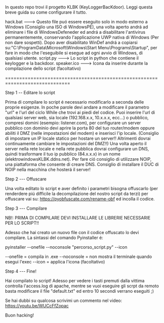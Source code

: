 In questo repo trovi il progetto KLBK (KeyLoggerBacKdoor). Leggi questa breve guida su come configurare il tutto.

hack.bat ---> Questo file puó essere eseguito solo in modo esterno a Windows (Consiglio una ISO di WindowsPE), una volta aperto andrá ad eliminare i file di WindowsDefeneder ed andrá a disabilitare l'antivirus permanentemente, conservando l'applicazione UWP nativa di Windows (Per non dare sospetti). Dopo aver disabilitato WinDef andrá a copiarsi su:"C:\ProgramData\Microsoft\Windows\Start Menu\Programs\Startup", per fare in modo che l'eseguibile si esegue ad ogni avvio di Windows, di qualsiasi utente.
script.py ---> Lo script in python che contiene il keylogger e la backdoor.
speaker.ico ---> Icona da inserire durante la compilazione dello script (facoltativo)

=============================================================================


Step 1 -- Editare lo script

Prima di compilare lo script é necessario modificarlo a seconda delle proprie esigenze. 
In poche parole devi andare a modificare il parametro "url" e l'url del ciclo While che trovi ai piedi del codice. Puoi inserire l'url di qualsiasi server web,
sia locale (192.168.x.x, 10.x.x.x, ecc...) o pubblico, compresi domini (esempio: listener.com), per configurare un server pubblico con dominio
devi aprire la porta 80 del tuo router/modem oppure abiliti il DMZ (nelle impostazioni del modem) e inserisci l'ip locale. 
(Consiglio di impostare un IP locale statico per hostare un server!! Altrimenti dovrai continuamente cambiare le impostazioni del DMZ!!)
Una volta aperto il server nella rete locale e nella rete pubblica dovrai configurare un DNS, quindi trasformare il tuo ip pubblico (84.x.x.x)
in un nome (elektrowindowsKLBK.ddns.net). Per fare ció consiglio di utilizzare NOIP, una piattaforma che consente di creare DNS. Consiglio di installare
il DUC di NOIP nella macchina che hosterá il server!

Step 2 --- Offuscare

Una volta editato lo script e aver definito i parametri bisogna offuscarlo (per renderdere piú difficile la decompilazione del nostro script da terzi)
per offuscare vai su: https://pyobfuscate.com/rename-obf 
ed incolla il codice.

Step 3 --- Compilare 

NB!: PRIMA DI COMPILARE DEVI INSTALLARE LE LIBRERIE NECESSARIE PER LO SCRIPT!!

Adesso che hai creato un nuovo file con il codice offuscato lo devi compilare.
La sintassi del comando Pyinstaller é:

pyinstaller --onefile --noconsole "percorso_script.py" --icon

--onefile = compila in .exe 
--noconsole = non mostra il terminale quando esegui l'exec
--icon = applica l'icona (facoltativo)

Step 4 --- Fine!

Hai compilato lo script! Adesso per vedere i tasti premuti dalla vittima controlla l'access.log di apache, 
mentre se vuoi eseguire gli scrpt da remoto basta modificare il file "default.txt" ed entro 10 secondi verrano eseguiti ;)



Se hai dubbi su qualcosa scrivimi un commento nel video: https://youtu.be/WUCcFfZopac


Buon hacking!
